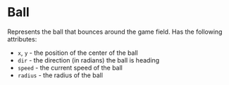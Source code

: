 # Ball

Represents the ball that bounces around the game field.  Has the
following attributes:

  * `x`, `y` - the position of the center of the ball
  * `dir` - the direction (in radians) the ball is heading
  * `speed` - the current speed of the ball
  * `radius` - the radius of the ball
